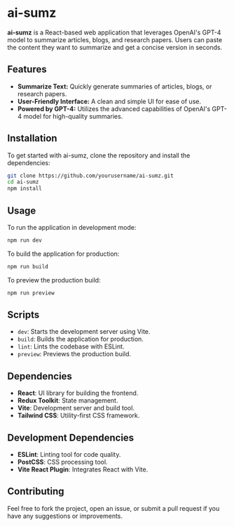 # ai-sumz

**ai-sumz** is a React-based web application that leverages OpenAI's GPT-4 model to summarize articles, blogs, and research papers. Users can paste the content they want to summarize and get a concise version in seconds.

## Features

- **Summarize Text:** Quickly generate summaries of articles, blogs, or research papers.
- **User-Friendly Interface:** A clean and simple UI for ease of use.
- **Powered by GPT-4:** Utilizes the advanced capabilities of OpenAI's GPT-4 model for high-quality summaries.

## Installation

To get started with ai-sumz, clone the repository and install the dependencies:

```bash
git clone https://github.com/yourusername/ai-sumz.git
cd ai-sumz
npm install
```

## Usage

To run the application in development mode:

```bash
npm run dev
```

To build the application for production:

```bash
npm run build
```

To preview the production build:

```bash
npm run preview
```

## Scripts

- `dev`: Starts the development server using Vite.
- `build`: Builds the application for production.
- `lint`: Lints the codebase with ESLint.
- `preview`: Previews the production build.

## Dependencies

- **React**: UI library for building the frontend.
- **Redux Toolkit**: State management.
- **Vite**: Development server and build tool.
- **Tailwind CSS**: Utility-first CSS framework.

## Development Dependencies

- **ESLint**: Linting tool for code quality.
- **PostCSS**: CSS processing tool.
- **Vite React Plugin**: Integrates React with Vite.

## Contributing

Feel free to fork the project, open an issue, or submit a pull request if you have any suggestions or improvements.
